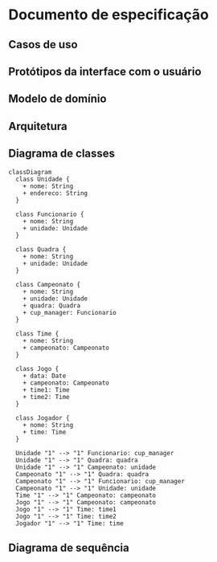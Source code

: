 # Documento de especificação

## Casos de uso

## Protótipos da interface com o usuário

## Modelo de domínio

## Arquitetura

## Diagrama de classes
```mermaid
classDiagram
  class Unidade {
    + nome: String
    + endereco: String
  }

  class Funcionario {
    + nome: String
    + unidade: Unidade
  }

  class Quadra {
    + nome: String
    + unidade: Unidade
  }

  class Campeonato {
    + nome: String
    + unidade: Unidade
    + quadra: Quadra
    + cup_manager: Funcionario
  }

  class Time {
    + nome: String
    + campeonato: Campeonato
  }

  class Jogo {
    + data: Date
    + campeonato: Campeonato
    + time1: Time
    + time2: Time
  }

  class Jogador {
    + nome: String
    + time: Time
  }

  Unidade "1" --> "1" Funcionario: cup_manager
  Unidade "1" --> "1" Quadra: quadra
  Unidade "1" --> "1" Campeonato: unidade
  Campeonato "1" --> "1" Quadra: quadra
  Campeonato "1" --> "1" Funcionario: cup_manager
  Campeonato "1" --> "1" Unidade: unidade
  Time "1" --> "1" Campeonato: campeonato
  Jogo "1" --> "1" Campeonato: campeonato
  Jogo "1" --> "1" Time: time1
  Jogo "1" --> "1" Time: time2
  Jogador "1" --> "1" Time: time
```

## Diagrama de sequência